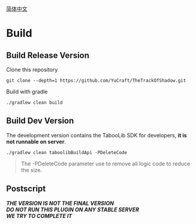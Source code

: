 [简体中文](https://github.com/YuCraft/TheTrackOfShadow/blob/develop/README%20_CN.md)  
# Build 
## Build Release Version 
 
Clone this repository 
 
```
git clone --depth=1 https://github.com/YuCraft/TheTrackOfShadow.git
```
Build with gradle 

```
./gradlew clean build
```
 
## Build Dev Version 
 
The development version contains the TabooLib SDK for developers, **it is not runnable on server**.
 
```
./gradlew clean taboolibBuildApi -PDeleteCode
```

> The -PDeleteCode parameter use to remove all logic code to reduce the size.

## Postscript  
***THE VERSION IS NOT THE FINAL VERSION***  
***DO NOT RUN THIS PLUGIN ON ANY STABLE SERVER***  
***WE TRY TO COMPLETE IT***  
